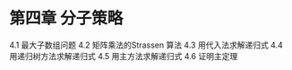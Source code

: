 # 第四章 分子策略
   4.1 最大子数组问题
   4.2 矩阵乘法的Strassen 算法
   4.3 用代入法求解递归式
   4.4 用递归树方法求解递归式
   4.5 用主方法求解递归式
   4.6 证明主定理
  
